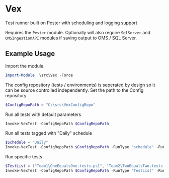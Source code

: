 # Vex
Test runner built on Pester with scheduling and logging support

Requires the `Pester` module. Optionally will also require `SqlServer` and `OMSIngestionAPI` modules if saving output to OMS / SQL Server.

## Example Usage

Import the module.

```powershell
Import-Module .\src\Vex -Force
```

The config repository (tests / environments) is seperated by design so it can be source controlled independently. Set the path to the Config repository
```powershell
$ConfigRepoPath = "C:\src\VexConfigRepo"
```

Run all tests with default parameters
```powershell
Invoke-VexTest -ConfigRepoPath $ConfigRepoPath
```

Run all tests tagged with "Daily" schedule
```powershell
$Schedule = "Daily"
Invoke-VexTest -ConfigRepoPath $ConfigRepoPath -RunType "schedule" -RunTypeParams $Schedule -OutputTarget "None" -Show All
```

Run specific tests
```powershell
$TestList = ("Team1\OneEqualsOne.tests.ps1", "Team2\TwoEqualsTwo.tests.ps1")
Invoke-VexTest -ConfigRepoPath $ConfigRepoPath -RunType "TestList" -RunTypeParams $TestList -Show All
```
